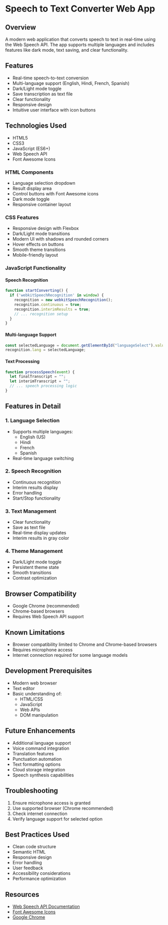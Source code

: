 # Speech to Text Converter Web App

## Overview
A modern web application that converts speech to text in real-time using the Web Speech API. The app supports multiple languages and includes features like dark mode, text saving, and clear functionality.

## Features
- Real-time speech-to-text conversion
- Multi-language support (English, Hindi, French, Spanish)
- Dark/Light mode toggle
- Save transcription as text file
- Clear functionality
- Responsive design
- Intuitive user interface with icon buttons

## Technologies Used
- HTML5
- CSS3
- JavaScript (ES6+)
- Web Speech API
- Font Awesome Icons

### HTML Components
- Language selection dropdown
- Result display area
- Control buttons with Font Awesome icons
- Dark mode toggle
- Responsive container layout

### CSS Features
- Responsive design with Flexbox
- Dark/Light mode transitions
- Modern UI with shadows and rounded corners
- Hover effects on buttons
- Smooth theme transitions
- Mobile-friendly layout

### JavaScript Functionality

#### Speech Recognition
```javascript
function startConverting() {
  if ('webkitSpeechRecognition' in window) {
    recognition = new webkitSpeechRecognition();
    recognition.continuous = true;
    recognition.interimResults = true;
    // ... recognition setup
  }
}
```

#### Multi-language Support
```javascript
const selectedLanguage = document.getElementById("languageSelect").value;
recognition.lang = selectedLanguage;
```

#### Text Processing
```javascript
function processSpeech(event) {
  let finalTranscript = "";
  let interimTranscript = "";
  // ... speech processing logic
}
```

## Features in Detail

### 1. Language Selection
- Supports multiple languages:
  - English (US)
  - Hindi
  - French
  - Spanish
- Real-time language switching

### 2. Speech Recognition
- Continuous recognition
- Interim results display
- Error handling
- Start/Stop functionality

### 3. Text Management
- Clear functionality
- Save as text file
- Real-time display updates
- Interim results in gray color

### 4. Theme Management
- Dark/Light mode toggle
- Persistent theme state
- Smooth transitions
- Contrast optimization


## Browser Compatibility
- Google Chrome (recommended)
- Chrome-based browsers
- Requires Web Speech API support

## Known Limitations
- Browser compatibility limited to Chrome and Chrome-based browsers
- Requires microphone access
- Internet connection required for some language models

## Development Prerequisites
- Modern web browser
- Text editor
- Basic understanding of:
  - HTML/CSS
  - JavaScript
  - Web APIs
  - DOM manipulation

## Future Enhancements
- Additional language support
- Voice command integration
- Translation features
- Punctuation automation
- Text formatting options
- Cloud storage integration
- Speech synthesis capabilities

## Troubleshooting
1. Ensure microphone access is granted
2. Use supported browser (Chrome recommended)
3. Check internet connection
4. Verify language support for selected option

## Best Practices Used
- Clean code structure
- Semantic HTML
- Responsive design
- Error handling
- User feedback
- Accessibility considerations
- Performance optimization

## Resources
- [Web Speech API Documentation](https://developer.mozilla.org/en-US/docs/Web/API/Web_Speech_API)
- [Font Awesome Icons](https://fontawesome.com/)
- [Google Chrome](https://www.google.com/chrome/)

